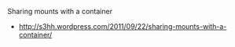 
Sharing mounts with a container
- http://s3hh.wordpress.com/2011/09/22/sharing-mounts-with-a-container/
